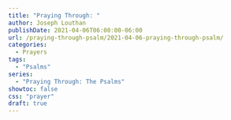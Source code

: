 ```yaml
---
title: "Praying Through: "
author: Joseph Louthan
publishDate: 2021-04-06T06:00:00-06:00
url: /praying-through-psalm/2021-04-06-praying-through-psalm/
categories:
  - Prayers
tags:
  - "Psalms"
series:
  - "Praying Through: The Psalms"
showtoc: false
css: "prayer"
draft: true
---
```

<div style="font-variant: small-caps;">

</div>

```text

```
